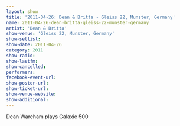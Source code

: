 ```yaml
---
layout: show
title: '2011-04-26: Dean & Britta - Gleiss 22, Munster, Germany'
name: 2011-04-26-dean-britta-gleiss-22-munster-germany
artist: 'Dean & Britta'
show-venue: 'Gleiss 22, Munster, Germany'
show-setlist: 
show-date: 2011-04-26
category: 2011
show-radio: 
show-lastfm: 
show-cancelled: 
performers: 
facebook-event-url: 
show-poster-url: 
show-ticket-url: 
show-venue-website: 
show-additional: 
---
```


Dean Wareham plays Galaxie 500
